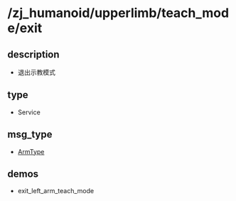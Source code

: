# /zj_humanoid/upperlimb/teach_mode/exit

## description
- 退出示教模式

## type
- Service

## msg_type
- [ArmType](../../../../../zj_humanoid_types.md#ArmType)

## demos
- exit_left_arm_teach_mode

